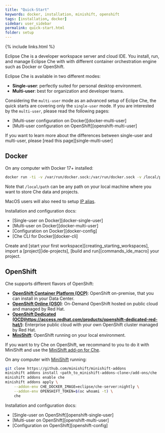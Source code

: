 ```yaml
---
title: "Quick-Start"
keywords: docker, installation, minishift, openshift
tags: [installation, docker]
sidebar: user_sidebar
permalink: quick-start.html
folder: setup
---
```


{% include links.html %}

Eclipse Che is a developer workspace server and cloud IDE. You install, run, and manage Eclipse Che with with different container orchestration engine such as Docker or OpenShift.

Eclipse Che is available in two different modes:
- **Single-user**: perfectly suited for personal desktop environment.
- **Multi-user**: best for organization and developer teams.

Considering the `multi-user` mode as an advanced setup of Eclipe Che, the quick starts are covering only the `single-user` mode. If you are interested by the `multi-user`, please read the following pages:
- [Multi-user configuration on Docker][docker-multi-user]
- [Multi-user configuration on OpenShift][openshift-multi-user]

If you want to learn more about the differences between single-user and multi-user, please [read this page][single-multi-user]


## Docker

On any computer with Docker 17+ installed:

```bash
docker run -ti -v /var/run/docker.sock:/var/run/docker.sock -v /local/path:/data eclipse/che start
```

Note that `/local/path` can be any path on your local machine where you want to store Che data and projects.

MacOS users will also need to setup [IP alias](docker.html#pre-requisites).


Installation and configuration docs:
- [Single-user on Docker][docker-single-user]
- [Multi-user on Docker][docker-multi-user]
- [Configuration on Docker][docker-config]
- [Che CLI for Docker][docker-cli]

Create and [start your first workspace][creating_starting_workspaces], import a [project][ide-projects], [build and run][commands_ide_macro] your project.


## OpenShift

Che supports different flavors of OpenShift:
- **[OpenShift Container Platform (OCP)](https://www.openshift.com/container-platform/index.html)**: OpenShift on-premise, that you can install in your Data Center. 
- **[OpenShift Online (OSO)](https://www.openshift.com/features/index.html)**: On-Demand OpenShift hosted on public cloud and managed by Red Hat.
- **[OpenShift Dedicated (OCD)]([)https://access.redhat.com/products/openshift-dedicated-red-hat/)**: Enterprise public cloud with your own OpenShift cluster managed by Red Hat.
- **[MiniShift](https://www.openshift.org/minishift/)**: OpenShift running on your local environment. 

If you want to try Che on OpenShift, we recommand to you to do it with MiniShift and use the [MiniShift add-on for Che](https://github.com/minishift/minishift-addons/tree/master/add-ons/che). 

On any computer with [MiniShift](https://docs.openshift.org/latest/minishift/getting-started/index.html) running:

```bash
git clone https://github.com/minishift/minishift-addons
minishift addons install <path_to_minishift-addons-clone>/add-ons/che
minishift addons enable che
minishift addons apply \
    --addon-env CHE_DOCKER_IMAGE=eclipse/che-server:nightly \
    --addon-env OPENSHIFT_TOKEN=$(oc whoami -t) \
    che
```

Installation and configuration docs:
- [Single-user on OpenShift][openshift-single-user]
- [Multi-user on OpenShift][openshift-multi-user]
- [Configuration on OpenShift][openshift-config]




